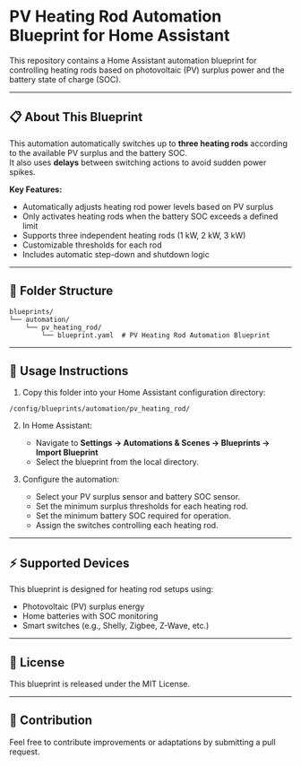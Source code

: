 # PV Heating Rod Automation Blueprint for Home Assistant

This repository contains a Home Assistant automation blueprint for controlling heating rods based on photovoltaic (PV) surplus power and the battery state of charge (SOC).

---

## 📋 About This Blueprint

This automation automatically switches up to **three heating rods** according to the available PV surplus and the battery SOC.  
It also uses **delays** between switching actions to avoid sudden power spikes.

**Key Features:**
- Automatically adjusts heating rod power levels based on PV surplus
- Only activates heating rods when the battery SOC exceeds a defined limit
- Supports three independent heating rods (1 kW, 2 kW, 3 kW)
- Customizable thresholds for each rod
- Includes automatic step-down and shutdown logic

---

## 📂 Folder Structure

```
blueprints/
└── automation/
    └── pv_heating_rod/
        └── blueprint.yaml  # PV Heating Rod Automation Blueprint
```

---

## 🔧 Usage Instructions

1. Copy this folder into your Home Assistant configuration directory:
```
/config/blueprints/automation/pv_heating_rod/
```

2. In Home Assistant:
   - Navigate to **Settings → Automations & Scenes → Blueprints → Import Blueprint**
   - Select the blueprint from the local directory.

3. Configure the automation:
   - Select your PV surplus sensor and battery SOC sensor.
   - Set the minimum surplus thresholds for each heating rod.
   - Set the minimum battery SOC required for operation.
   - Assign the switches controlling each heating rod.

---

## ⚡ Supported Devices

This blueprint is designed for heating rod setups using:
- Photovoltaic (PV) surplus energy
- Home batteries with SOC monitoring
- Smart switches (e.g., Shelly, Zigbee, Z-Wave, etc.)

---

## 📜 License

This blueprint is released under the MIT License.

---

## 🙌 Contribution

Feel free to contribute improvements or adaptations by submitting a pull request.
